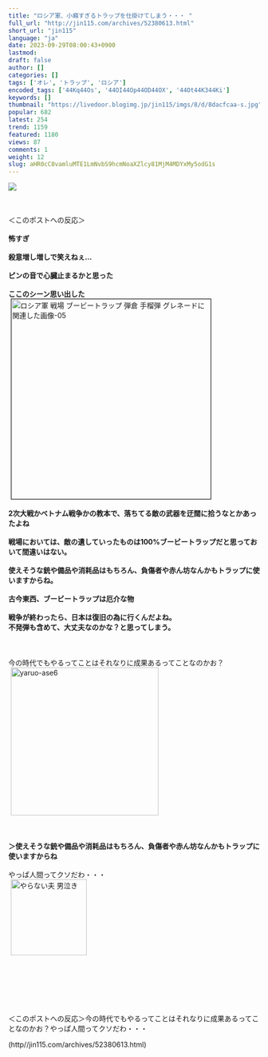 ```yaml
---
title: "ロシア軍、小癪すぎるトラップを仕掛けてしまう・・・ "
full_url: "http://jin115.com/archives/52380613.html"
short_url: "jin115"
language: "ja"
date: 2023-09-29T08:00:43+0900
lastmod: 
draft: false
author: []
categories: []
tags: ['オレ', 'トラップ', 'ロシア']
encoded_tags: ['44Kq44Os', '44OI44Op44OD44OX', '44Ot44K344Ki']
keywords: []
thumbnail: "https://livedoor.blogimg.jp/jin115/imgs/8/d/8dacfcaa-s.jpg"
popular: 682
latest: 254
trend: 1159
featured: 1180
views: 87
comments: 1
weight: 12
slug: aHR0cC8vamluMTE1LmNvbS9hcmNoaXZlcy81MjM4MDYxMy5odG1s
---
```


![](https://livedoor.blogimg.jp/jin115/imgs/8/d/8dacfcaa-s.jpg)

<div><a name='more'></a> <br> <br> ＜このポストへの反応＞<br> <br> <b>怖すぎ</b><br> <br> <b>殺意増し増しで笑えねぇ…</b><br> <br> <b>ピンの音で心臓止まるかと思った</b><br> <br> <b>ここのシーン思い出した</b><br> <a href='https//livedoor.blogimg.jp/jin115/imgs/2/5/250874a2.jpg' target='_blank'><img src='https//livedoor.blogimg.jp/jin115/imgs/2/5/250874a2-s.jpg' width='400' border='1' hspace='5' class='pict' alt='ロシア軍 戦場 ブービートラップ 弾倉 手榴弾 グレネードに関連した画像-05'></a><br> <br> <b>2次大戦かベトナム戦争かの教本で、落ちてる敵の武器を迂闊に拾うなとかあったよね</b><br> <br> <b>戦場においては、敵の遺していったものは100%ブービートラップだと思っておいて間違いはない。</b><br> <br> <b>使えそうな銃や備品や消耗品はもちろん、負傷者や赤ん坊なんかもトラップに使いますからね。</b><br> <br> <b>古今東西、ブービートラップは厄介な物</b><br> <br> <b>戦争が終わったら、日本は復旧の為に行くんだよね。<br> 不発弾も含めて、大丈夫なのかな？と思ってしまう。</b><br> <br> <br> <br> 今の時代でもやるってことはそれなりに成果あるってことなのかお？<br> <img src='https//livedoor.blogimg.jp/jin115/imgs/5/8/582fdb54.gif' alt='yaruo-ase6' width='296' border='0' hspace='5' class='pict'><br> <br> <br> <br> <b>＞使えそうな銃や備品や消耗品はもちろん、負傷者や赤ん坊なんかもトラップに使いますからね</b><br> <br> やっぱ人間ってクソだわ・・・<br> <img src='https//livedoor.blogimg.jp/jin115/imgs/f/1/f1874932.gif' alt='やらない夫 男泣き' width='152' border='0' hspace='5' class='pict'><br> <br> <br> <br> <br> <br> <br> <p>＜このポストへの反応＞今の時代でもやるってことはそれなりに成果あるってことなのかお？やっぱ人間ってクソだわ・・・</p></div>

(http//jin115.com/archives/52380613.html)
